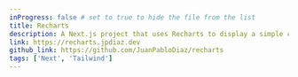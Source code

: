 ```yaml
---
inProgress: false # set to true to hide the file from the list
title: Recharts
description: A Next.js project that uses Recharts to display a simple chart with random data.
link: https://recharts.jpdiaz.dev
github_link: https://github.com/JuanPabloDiaz/recharts
tags: ['Next', 'Tailwind']
---
```

